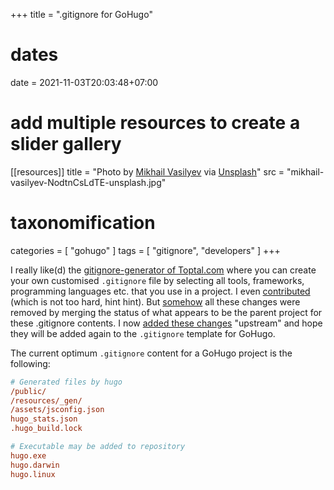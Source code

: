 +++
title = ".gitignore for GoHugo"

# dates
date = 2021-11-03T20:03:48+07:00

# add multiple resources to create a slider gallery
[[resources]]
title = "Photo by [Mikhail Vasilyev](https://unsplash.com/@miklevasilyev) via [Unsplash](https://unsplash.com/)"
src = "mikhail-vasilyev-NodtnCsLdTE-unsplash.jpg"

# taxonomification
categories = [
  "gohugo"
]
tags = [
  "gitignore", 
  "developers"
]
+++

I really like(d) the [gitignore-generator of Toptal.com](https://www.toptal.com/developers/gitignore) where you can create your own customised `.gitignore` file by selecting all tools, frameworks, programming languages etc. that you use in a project. I even [contributed](https://github.com/toptal/gitignore/pull/389) (which is not too hard, hint hint). But [somehow](https://github.com/toptal/gitignore/commit/1a8b5b5fc7a66da0638c3524ac3019c6e290b083#diff-413e38ddbdde5e179a9de90d33f265643674b4cf4c749299acb0221b61c67cb3) all these changes were removed by merging the status of what appears to be the parent project for these .gitignore contents. I now [added these changes](https://github.com/github/gitignore/pull/3873) "upstream" and hope they will be added again to the `.gitignore` template for GoHugo. 

The current optimum `.gitignore` content for a GoHugo project is the following:

```ini
# Generated files by hugo
/public/
/resources/_gen/
/assets/jsconfig.json
hugo_stats.json
.hugo_build.lock

# Executable may be added to repository
hugo.exe
hugo.darwin
hugo.linux
```
